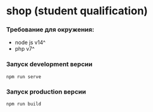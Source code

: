 # shop (student qualification)

### Требование для окружения:

- node js v14^
- php v7^

### Запуск development версии

```
npm run serve
```

### Запуск production версии

```
npm run build
```
